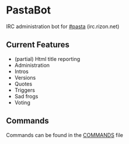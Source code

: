 # PastaBot
IRC administration bot for [#pasta](irc://irc.rizon.net/#pasta) (irc.rizon.net)

## Current Features
- (partial) Html title reporting
- Administration
- Intros
- Versions
- Quotes
- Triggers
- Sad frogs
- Voting

## Commands
Commands can be found in the [COMMANDS](COMMANDS.md) file
